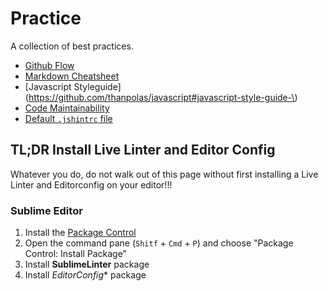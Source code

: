 # Practice

A collection of best practices.

* [Github Flow](https://github.com/thanpolas/Practice/blob/master/Git-Flow.md)
* [Markdown Cheatsheet](https://github.com/thanpolas/Practice/blob/master/Markdown-Cheatsheet.md)
* [Javascript Styleguide](https://github.com/thanpolas/javascript#javascript-style-guide-\)
* [Code Maintainability](https://github.com/thanpolas/javascript/blob/master/maintainability.md)
* [Default `.jshintrc` file](https://github.com/thanpolas/javascript/blob/master/maintainability.md)

## TL;DR Install Live Linter and Editor Config

Whatever you do, do not walk out of this page without first installing a Live Linter and Editorconfig on your editor!!!

### Sublime Editor

1. Install the [Package Control](https://sublime.wbond.net/installation)
1. Open the command pane (`Shitf` + `Cmd` + `P`) and choose "Package Control: Install Package"
1. Install **SublimeLinter** package
1. Install *EditorConfig** package
